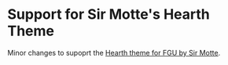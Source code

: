 # Support for Sir Motte's Hearth Theme

Minor changes to supoprt the [Hearth theme for FGU by Sir Motte](https://www.fantasygrounds.com/forums/showthread.php?58034-Theme-5E-SirMottes-Magnificent-Darkness).
